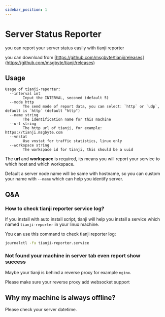 ```yaml
---
sidebar_position: 1
---
```


# Server Status Reporter

you can report your server status easily with tianji reporter

you can download from [https://github.com/msgbyte/tianji/releases](https://github.com/msgbyte/tianji/releases)

## Usage

```
Usage of tianji-reporter:
  --interval int
        Input the INTERVAL, seconed (default 5)
  --mode http
        The send mode of report data, you can select: `http` or `udp`, default is `http` (default "http")
  --name string
        The identification name for this machine
  --url string
        The http url of tianji, for example: https://tianji.msgbyte.com
  --vnstat
        Use vnstat for traffic statistics, linux only
  --workspace string
        The workspace id for tianji, this should be a uuid
```

The **url** and **workspace** is required, its means you will report your service to which host and which workspace.

Default a server node name will be same with hostname, so you can custom your name with `--name` which can help you identify server.

## Q&A

### How to check tianji reporter service log?

If you install with auto install script, tianji will help you install a service which named `tianji-reporter` in your linux machine.

You can use this command to check tianji reporter log:

```bash
journalctl -fu tianji-reporter.service
```

### Not found your machine in server tab even report show success

Maybe your tianji is behind a reverse proxy for example `nginx`.

Please make sure your reverse proxy add websocket support

## Why my machine is always offline?

Please check your server datetime.
